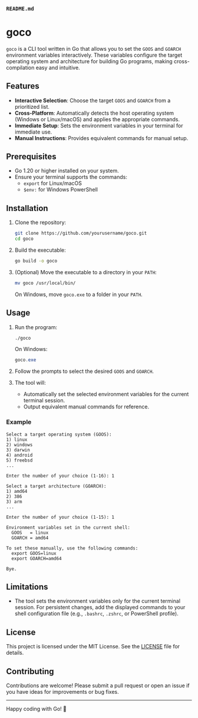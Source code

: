 ### `README.md`

# goco

`goco` is a CLI tool written in Go that allows you to set the `GOOS` and `GOARCH` environment variables interactively. These variables configure the target operating system and architecture for building Go programs, making cross-compilation easy and intuitive.

## Features

- **Interactive Selection**: Choose the target `GOOS` and `GOARCH` from a prioritized list.
- **Cross-Platform**: Automatically detects the host operating system (Windows or Linux/macOS) and applies the appropriate commands.
- **Immediate Setup**: Sets the environment variables in your terminal for immediate use.
- **Manual Instructions**: Provides equivalent commands for manual setup.

## Prerequisites

- Go 1.20 or higher installed on your system.
- Ensure your terminal supports the commands:
  - `export` for Linux/macOS
  - `$env:` for Windows PowerShell

## Installation

1. Clone the repository:

   ```bash
   git clone https://github.com/yourusername/goco.git
   cd goco
   ```

2. Build the executable:

   ```bash
   go build -o goco
   ```

3. (Optional) Move the executable to a directory in your `PATH`:

   ```bash
   mv goco /usr/local/bin/
   ```

   On Windows, move `goco.exe` to a folder in your `PATH`.

## Usage

1. Run the program:

   ```bash
   ./goco
   ```

   On Windows:

   ```powershell
   goco.exe
   ```

2. Follow the prompts to select the desired `GOOS` and `GOARCH`.

3. The tool will:
   - Automatically set the selected environment variables for the current terminal session.
   - Output equivalent manual commands for reference.

### Example

```text
Select a target operating system (GOOS):
1) linux
2) windows
3) darwin
4) android
5) freebsd
...

Enter the number of your choice (1-16): 1

Select a target architecture (GOARCH):
1) amd64
2) 386
3) arm
...

Enter the number of your choice (1-15): 1

Environment variables set in the current shell:
  GOOS   = linux
  GOARCH = amd64

To set these manually, use the following commands:
  export GOOS=linux
  export GOARCH=amd64

Bye.
```

## Limitations

- The tool sets the environment variables only for the current terminal session. For persistent changes, add the displayed commands to your shell configuration file (e.g., `.bashrc`, `.zshrc`, or PowerShell profile).

## License

This project is licensed under the MIT License. See the [LICENSE](LICENSE) file for details.

## Contributing

Contributions are welcome! Please submit a pull request or open an issue if you have ideas for improvements or bug fixes.

---

Happy coding with Go! 🐹
